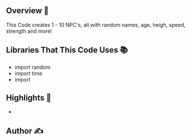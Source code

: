 ## Overview 📖
This Code creates 1 - 10 NPC's, all with random names, age, heigh, speed, strength and more!

## Libraries That This Code Uses 📚 
- import random
- import time
- import 

## Highlights 🌟
- 

## Author ✍️



